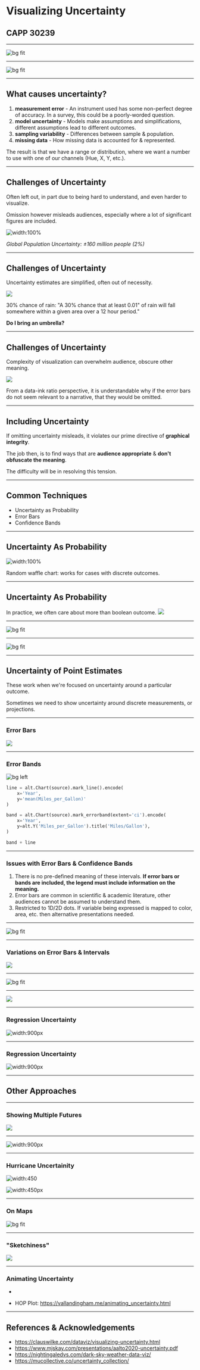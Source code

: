 # Visualizing Uncertainty

## CAPP 30239

---

![bg fit](climate1.png)

<!--
What is this trying to show?
source: https://www.ipcc.ch/report/ar6/wg1/figures/chapter-3/figure-3-4/
-->

---

![bg fit](climate2.png)

<!--
These are showing essentially the same thing, one shows individual models and the other uses some aggregates with confidence intervals.
These are from the same page of the IPCC report.
-->

---

## What causes uncertainty?

1) **measurement error** - An instrument used has some non-perfect degree of accuracy. In a survey, this could be a poorly-worded question.
2) **model uncertainty** - Models make assumptions and simplifications, different assumptions lead to different outcomes.
3) **sampling variability** - Differences between sample & population.
4) **missing data** - How missing data is accounted for & represented.

The result is that we have a range or distribution, where we want a number to use with one of our channels (Hue, X, Y, etc.).

---

## Challenges of Uncertainty

Often left out, in part due to being hard to understand, and even harder to visualize.

Omission however misleads audiences, especially where a lot of significant figures are included.

![width:100%](clock.png)

*Global Population Uncertainty: ±160 million people (2%)*

---

## Challenges of Uncertainty

Uncertainty estimates are simplified, often out of necessity.

![](weather.png)

30% chance of rain: "A 30% chance that at least 0.01" of rain will fall somewhere within a given area over a 12 hour period."

**Do I bring an umbrella?**

---

## Challenges of Uncertainty

Complexity of visualization can overwhelm audience, obscure other meaning.

![](matplotlib.png)

From a data-ink ratio perspective, it is understandable why if the error bars do  not seem relevant to a narrative, that they would be omitted.

---

## Including Uncertainty

If omitting uncertainty misleads, it violates our prime directive of **graphical integrity**.

The job then, is to find ways that are **audience appropriate** & **don't obfuscate the meaning**.

The difficulty will be in resolving this tension.

---

## Common Techniques

- Uncertainty as Probability
- Error Bars
- Confidence Bands

---

## Uncertainty As Probability


![width:100%](probability-waffle.png)

Random waffle chart: works for cases with discrete outcomes.

---

## Uncertainty As Probability

In practice, we often care about more than boolean outcome.
![](election-prediction.png)

---

![bg fit](election-quantile.png)

<!--

We can convert this to discrete measurements: quantile dot plot.

-->


---

![bg fit](biden-trump.webp)

<!-- source: fivethirtyeight -->

---

## Uncertainty of Point Estimates

These work when we're focused on uncertainty around a particular outcome.

Sometimes we need to show uncertainty around discrete measurements, or projections.

---

### Error Bars

![](data-ci.png)

---

### Error Bands

![bg left](altair-errorband.png)

```python
line = alt.Chart(source).mark_line().encode(
    x='Year',
    y='mean(Miles_per_Gallon)'
)

band = alt.Chart(source).mark_errorband(extent='ci').encode(
    x='Year',
    y=alt.Y('Miles_per_Gallon').title('Miles/Gallon'),
)

band + line
```

---

### Issues with Error Bars & Confidence Bands

1) There is no pre-defined meaning of these intervals.
  **If error bars or bands are included, the legend must include information on the meaning.**
2) Error bars are common in scientific & academic literature, other audiences cannot be assumed to understand them.
3) Restricted to 1D/2D dots. If variable being expressed is mapped to color, area, etc. then alternative presentations needed.

---

![bg fit](2016.jpg)

---

### Variations on Error Bars & Intervals

![](ci-2.png)

<!-- when appropriate, can also be used to show multiple intervals -->

---

![bg fit](ci-3.png)

<!--care should be taken that distribution is indeed normal if curves/etc. chosen  -->

---

![](2d-bars.png)

---

### Regression Uncertainty

![width:900px](multiple-reg.png)

---

### Regression Uncertainty

![width:900px](translucent-band.png)

---

## Other Approaches

---
### Showing Multiple Futures

![](multiple-outcomes.webp)

---

![width:900px](climate1.png)

---

### Hurricane Uncertainity

<div class="container">
<div class="col">

![width:450](hurricane2.png)

</div>
<div class="col">

![width:450px](hurricane1.png)

  </div>
</div>

<!-- source: https://tamucoa.b-cdn.net/app/uploads/2021/10/House2011TrackUncertaintyVisualization.pdf -->

---
### On Maps

![bg fit](map-uncertainity.png)

<!-- source: https://www.e-education.psu.edu/geog486/sites/www.e-education.psu.edu.geog486/files/Lesson_07/Images/ex_vs_ont.PNG --> 

---
### "Sketchiness"

![](sketchy.gif)

---
### Animating Uncertainty

- 

- HOP Plot: <https://vallandingham.me/animating_uncertainty.html>

---
## References & Acknowledgements

- <https://clauswilke.com/dataviz/visualizing-uncertainty.html>
- <https://www.mjskay.com/presentations/aalto2020-uncertainty.pdf>
- <https://nightingaledvs.com/dark-sky-weather-data-viz/>
- <https://mucollective.co/uncertainty_collection/>
